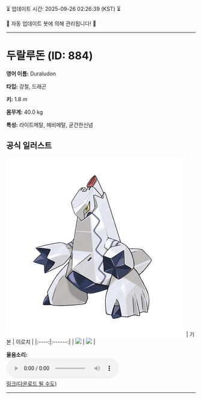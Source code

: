 
⏳ 업데이트 시간: 2025-09-26 02:26:39 (KST) ⏳

🤖 자동 업데이트 봇에 의해 관리됩니다! 🤖

---

# 두랄루돈 (ID: 884)
**영어 이름:** Duraludon

**타입:** 강철, 드래곤

**키:** 1.8 m

**몸무게:** 40.0 kg

**특성:** 라이트메탈, 헤비메탈, 굳건한신념

## 공식 일러스트
![](https://raw.githubusercontent.com/PokeAPI/sprites/master/sprites/pokemon/other/official-artwork/884.png)
| 기본 | 이로치 |
|:----:|:------:|
| <img src="http://play.pokemonshowdown.com/sprites/ani/duraludon.gif" width="200"> | <img src="http://play.pokemonshowdown.com/sprites/ani-shiny/duraludon.gif" width="200"> |

**울음소리:**<br><audio controls src="https://raw.githubusercontent.com/PokeAPI/cries/main/cries/pokemon/latest/884.ogg"></audio><br> [링크(다운로드 될 수도)](https://raw.githubusercontent.com/PokeAPI/cries/main/cries/pokemon/latest/884.ogg)


---
